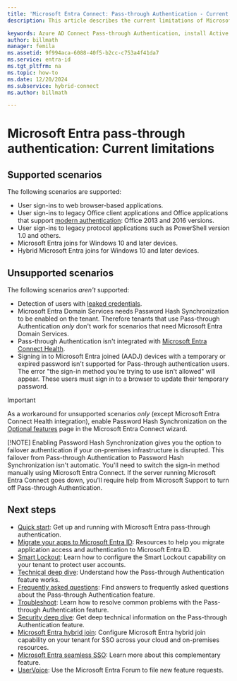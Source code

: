 ```yaml
---
title: 'Microsoft Entra Connect: Pass-through Authentication - Current limitations'
description: This article describes the current limitations of Microsoft Entra pass-through authentication

keywords: Azure AD Connect Pass-through Authentication, install Active Directory, required components for Azure AD, SSO, Single Sign-on
author: billmath
manager: femila
ms.assetid: 9f994aca-6088-40f5-b2cc-c753a4f41da7
ms.service: entra-id
ms.tgt_pltfrm: na
ms.topic: how-to
ms.date: 12/20/2024
ms.subservice: hybrid-connect
ms.author: billmath

---
```


# Microsoft Entra pass-through authentication: Current limitations

## Supported scenarios

The following scenarios are supported:

- User sign-ins to web browser-based applications.
- User sign-ins to legacy Office client applications and Office applications that support [modern authentication](https://www.microsoft.com/en-us/microsoft-365/blog/2015/11/19/updated-office-365-modern-authentication-public-preview): Office 2013 and 2016 versions.
- User sign-ins to legacy protocol applications such as PowerShell version 1.0 and others.
- Microsoft Entra joins for Windows 10 and later devices.
- Hybrid Microsoft Entra joins for Windows 10 and later devices. 

## Unsupported scenarios

The following scenarios *aren't* supported:

- Detection of users with [leaked credentials](~/id-protection/overview-identity-protection.md).
- Microsoft Entra Domain Services needs Password Hash Synchronization to be enabled on the tenant. Therefore tenants that use Pass-through Authentication *only* don't work for scenarios that need Microsoft Entra Domain Services.
- Pass-through Authentication isn't integrated with [Microsoft Entra Connect Health](./whatis-azure-ad-connect.md).
- Signing in to Microsoft Entra joined (AADJ) devices with a temporary or expired password isn't supported for Pass-through authentication users. The error "the sign-in method you're trying to use isn't allowed" will appear. These users must sign in to a browser to update their temporary password.

> [!IMPORTANT]
> As a workaround for unsupported scenarios *only* (except Microsoft Entra Connect Health integration), enable Password Hash Synchronization on the [Optional features](how-to-connect-install-custom.md#optional-features) page in the Microsoft Entra Connect wizard.
> 
> [!NOTE]
> Enabling Password Hash Synchronization gives you the option to failover authentication if your on-premises infrastructure is disrupted. This failover from Pass-through Authentication to Password Hash Synchronization isn't automatic. You'll need to switch the sign-in method manually using Microsoft Entra Connect. If the server running Microsoft Entra Connect goes down, you'll require help from Microsoft Support to turn off Pass-through Authentication.

## Next steps
- [Quick start](how-to-connect-pta-quick-start.md): Get up and running with Microsoft Entra pass-through authentication.
- [Migrate your apps to Microsoft Entra ID](~/identity/enterprise-apps/migration-resources.md): Resources to help you migrate application access and authentication to Microsoft Entra ID.
- [Smart Lockout](~/identity/authentication/howto-password-smart-lockout.md): Learn how to configure the Smart Lockout capability on your tenant to protect user accounts.
- [Technical deep dive](how-to-connect-pta-how-it-works.md): Understand how the Pass-through Authentication feature works.
- [Frequently asked questions](how-to-connect-pta-faq.yml): Find answers to frequently asked questions about the Pass-through Authentication feature.
- [Troubleshoot](tshoot-connect-pass-through-authentication.md): Learn how to resolve common problems with the Pass-through Authentication feature.
- [Security deep dive](how-to-connect-pta-security-deep-dive.md): Get deep technical information on the Pass-through Authentication feature.
- [Microsoft Entra hybrid join](~/identity/devices/how-to-hybrid-join.md): Configure Microsoft Entra hybrid join capability on your tenant for SSO across your cloud and on-premises resources.
- [Microsoft Entra seamless SSO](how-to-connect-sso.md): Learn more about this complementary feature.
- [UserVoice](https://feedback.azure.com/d365community/forum/22920db1-ad25-ec11-b6e6-000d3a4f0789): Use the Microsoft Entra Forum to file new feature requests.
